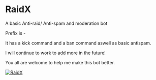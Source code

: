 # RaidX
A basic Anti-raid/ Anti-spam and moderation bot

Prefix is -


It has a kick command and a ban command aswell as basic antispam.


I will continue to work to add more in the future!


You all are welcome to help me make this bot better.

<a href="https://discordbots.org/bot/537126219095736351" >
  <img src="https://discordbots.org/api/widget/537126219095736351.svg" alt="RaidX" />
</a>
